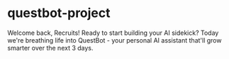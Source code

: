 # questbot-project
Welcome back, Recruits! Ready to start building your AI sidekick? Today we're breathing life into QuestBot - your personal AI assistant that'll grow smarter over the next 3 days.
